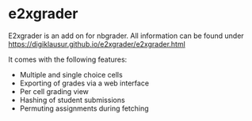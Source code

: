 # e2xgrader

E2xgrader is an add on for nbgrader. All information can be found under https://digiklausur.github.io/e2xgrader/e2xgrader.html

It comes with the following features:

- Multiple and single choice cells
- Exporting of grades via a web interface
- Per cell grading view
- Hashing of student submissions
- Permuting assignments during fetching
